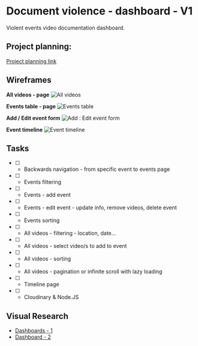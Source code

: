 # Document violence - dashboard - V1
Violent events video documentation dashboard.

## Project planning:
[Project planning link](https://github.com/users/asidelnik/projects/1)

## Wireframes
**All videos - page**
![All videos](https://github.com/asidelnik/document-violence-dashboard/assets/10272524/26e58a04-cfb0-4576-adc8-faece00ed9ff)

**Events table - page**
![Events table](https://github.com/asidelnik/document-violence-dashboard/assets/10272524/8e19789f-266a-4506-85ab-142a89db5270)

**Add / Edit event form**
![Add : Edit event form](https://github.com/asidelnik/document-violence-dashboard/assets/10272524/b28c71db-6f7e-43fb-b378-fbb5cc9ebfce)

**Event timeline**
![Event timeline](https://github.com/asidelnik/document-violence-dashboard/assets/10272524/f1b8b820-67a7-4055-9377-e6b4d95c0258)

## Tasks
- [ ] - Backwards navigation - from specific event to events page
- [ ] - Events filtering
- [ ] - Events - add event
- [ ] - Events - edit event - update info, remove videos, delete event
- [ ] - Events sorting
- [ ] - All videos - filtering - location, date...
- [ ] - All videos - select video/s to add to event
- [ ] - All videos - sorting
- [ ] - All videos - pagination or infinite scroll with lazy loading
- [ ] - Timeline page
- [ ] - Cloudinary & Node.JS

## Visual Research
- [Dashboards - 1](https://www.pinterest.com/pin/433682639128677413/)
- [Dashboard - 2](https://www.pinterest.com/search/pins/?q=dashboard%20design&rs=typed)

